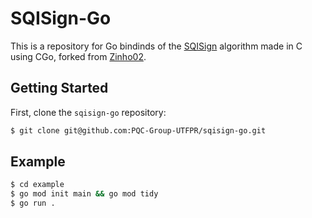 # SQISign-Go

This is a repository for Go bindinds of the [SQISign](https://github.com/SQISign/the-sqisign) algorithm made in C using CGo, forked from [Zinho02](https://github.com/zinho02/sqisign-go).

## Getting Started

First, clone the `sqisign-go` repository:

```bash
$ git clone git@github.com:PQC-Group-UTFPR/sqisign-go.git
```

## Example

```bash
$ cd example
$ go mod init main && go mod tidy
$ go run .
```
